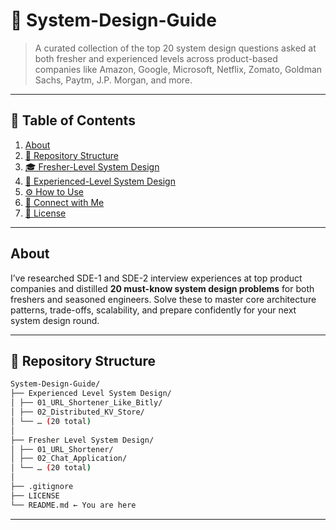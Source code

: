 # 🚀 System-Design-Guide

> A curated collection of the top 20 system design questions asked at both fresher and experienced levels across product-based companies like Amazon, Google, Microsoft, Netflix, Zomato, Goldman Sachs, Paytm, J.P. Morgan, and more.

---

## 📖 Table of Contents

1. [About](#about)  
2. [📂 Repository Structure](#-repository-structure)  
3. [🎓 Fresher-Level System Design](#-fresher-level-system-design)  
4. [🧠 Experienced-Level System Design](#-experienced-level-system-design)  
5. [⚙️ How to Use](#️-how-to-use)  
6. [🤝 Connect with Me](#-connect-with-me)  
7. [📜 License](#-license)  

---

## About

I’ve researched SDE-1 and SDE-2 interview experiences at top product companies and distilled **20 must-know system design problems** for both freshers and seasoned engineers. Solve these to master core architecture patterns, trade-offs, scalability, and prepare confidently for your next system design round.

---

## 📂 Repository Structure
```bash
System-Design-Guide/
├── Experienced Level System Design/
│ ├── 01_URL_Shortener_Like_Bitly/
│ ├── 02_Distributed_KV_Store/
│ └── … (20 total)
│
├── Fresher Level System Design/
│ ├── 01_URL_Shortener/
│ ├── 02_Chat_Application/
│ └── … (20 total)
│
├── .gitignore
├── LICENSE
└── README.md ← You are here
```

---
